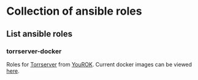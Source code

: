 # Collection of ansible roles

## List ansible roles

### torrserver-docker
Roles for [Torrserver](https://github.com/YouROK/TorrServer) from [YouROK](https://github.com/YouROK). Current docker images can be viewed [here](https://github.com/yourok/TorrServer/pkgs/container/torrserver).
